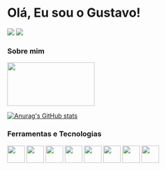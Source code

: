 # Olá, Eu sou o Gustavo!

<div>
<a href = "mailto:gustavo_henriquedepaula@hotmail.com"><img src="https://img.shields.io/badge/Microsoft_Outlook-0078D4?style=for-the-badge&logo=microsoft-outlook&logoColor=white" target="_blank"></a>
<a href="https://www.linkedin.com/in/gustavo-h-a-de-paula/" target="_blank"><img src="https://img.shields.io/badge/-LinkedIn-%230077B5?style=for-the-badge&logo=linkedin&logoColor=white" target="_blank"></a>   
</div>

### Sobre mim

<img src="https://media.giphy.com/media/vFKqnCdLPNOKc/giphy.gif](https://media.giphy.com/media/13HBDT4QSTpveU/giphy.gif)" width="200" height="100" />

[![Anurag's GitHub stats](https://github-readme-stats.vercel.app/api?username=GustavoHenriqueP&show_icons=true&theme=codeSTACKr)]([https://github.com/anuraghazra/github-readme-stats](https://github.com/GustavoHenriqueP))

### Ferramentas e Tecnologias

<img src="https://cdn.jsdelivr.net/gh/devicons/devicon/icons/flutter/flutter-original.svg" width="40" height="40"/> <img src="https://cdn.jsdelivr.net/gh/devicons/devicon/icons/firebase/firebase-plain.svg" width="40" height="40"/> <img src="https://cdn.jsdelivr.net/gh/devicons/devicon/icons/java/java-original.svg" width="40" height="40"/> <img src="https://cdn.jsdelivr.net/gh/devicons/devicon/icons/androidstudio/androidstudio-original.svg" width="40" height="40"/> <img src="https://cdn.jsdelivr.net/gh/devicons/devicon/icons/selenium/selenium-original.svg" width="40" height="40"/> <img src="https://cdn.jsdelivr.net/gh/devicons/devicon/icons/microsoftsqlserver/microsoftsqlserver-plain.svg" width="40" height="40"/> <img src="https://cdn.jsdelivr.net/gh/devicons/devicon/icons/mysql/mysql-original.svg" width="40" height="40"/> <img src="https://cdn.jsdelivr.net/gh/devicons/devicon/icons/git/git-original.svg" width="40" height="40"/>
          
